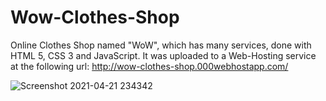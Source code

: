 # Wow-Clothes-Shop

Online Clothes Shop named "WoW", which has many services, done with HTML 5, CSS 3 and JavaScript. It was uploaded to a Web-Hosting service at the following url: http://wow-clothes-shop.000webhostapp.com/

![Screenshot 2021-04-21 234342](https://user-images.githubusercontent.com/60184582/115624993-b5788e80-a2fb-11eb-9f8d-8ef284cb54e9.jpg)
